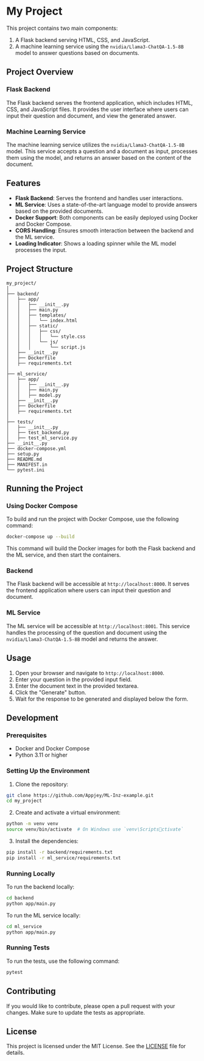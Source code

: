 
# My Project

This project contains two main components:
1. A Flask backend serving HTML, CSS, and JavaScript.
2. A machine learning service using the `nvidia/Llama3-ChatQA-1.5-8B` model to answer questions based on documents.

## Project Overview

### Flask Backend

The Flask backend serves the frontend application, which includes HTML, CSS, and JavaScript files. It provides the user interface where users can input their question and document, and view the generated answer.

### Machine Learning Service

The machine learning service utilizes the `nvidia/Llama3-ChatQA-1.5-8B` model. This service accepts a question and a document as input, processes them using the model, and returns an answer based on the content of the document.

## Features

- **Flask Backend**: Serves the frontend and handles user interactions.
- **ML Service**: Uses a state-of-the-art language model to provide answers based on the provided documents.
- **Docker Support**: Both components can be easily deployed using Docker and Docker Compose.
- **CORS Handling**: Ensures smooth interaction between the backend and the ML service.
- **Loading Indicator**: Shows a loading spinner while the ML model processes the input.

## Project Structure

```
my_project/
│
├── backend/
│   ├── app/
│   │   ├── __init__.py
│   │   ├── main.py
│   │   ├── templates/
│   │   │   └── index.html
│   │   ├── static/
│   │   │   ├── css/
│   │   │   │   └── style.css
│   │   │   └── js/
│   │   │       └── script.js
│   ├── __init__.py
│   ├── Dockerfile
│   ├── requirements.txt
│
├── ml_service/
│   ├── app/
│   │   ├── __init__.py
│   │   ├── main.py
│   │   ├── model.py
│   ├── __init__.py
│   ├── Dockerfile
│   ├── requirements.txt
│
├── tests/
│   ├── __init__.py
│   ├── test_backend.py
│   ├── test_ml_service.py
├── __init__.py
├── docker-compose.yml
├── setup.py
├── README.md
├── MANIFEST.in
└── pytest.ini
```

## Running the Project

### Using Docker Compose

To build and run the project with Docker Compose, use the following command:

```bash
docker-compose up --build
```

This command will build the Docker images for both the Flask backend and the ML service, and then start the containers.

### Backend

The Flask backend will be accessible at `http://localhost:8000`. It serves the frontend application where users can input their question and document.

### ML Service

The ML service will be accessible at `http://localhost:8001`. This service handles the processing of the question and document using the `nvidia/Llama3-ChatQA-1.5-8B` model and returns the answer.

## Usage

1. Open your browser and navigate to `http://localhost:8000`.
2. Enter your question in the provided input field.
3. Enter the document text in the provided textarea.
4. Click the "Generate" button.
5. Wait for the response to be generated and displayed below the form.

## Development

### Prerequisites

- Docker and Docker Compose
- Python 3.11 or higher

### Setting Up the Environment

1. Clone the repository:

```bash
git clone https://github.com/Appjey/ML-Inz-example.git
cd my_project
```

2. Create and activate a virtual environment:

```bash
python -m venv venv
source venv/bin/activate  # On Windows use `venv\Scriptsctivate`
```

3. Install the dependencies:

```bash
pip install -r backend/requirements.txt
pip install -r ml_service/requirements.txt
```

### Running Locally

To run the backend locally:

```bash
cd backend
python app/main.py
```

To run the ML service locally:

```bash
cd ml_service
python app/main.py
```

### Running Tests

To run the tests, use the following command:

```bash
pytest
```

## Contributing

If you would like to contribute, please open a pull request with your changes. Make sure to update the tests as appropriate.

## License

This project is licensed under the MIT License. See the [LICENSE](LICENSE) file for details.
